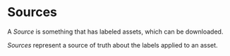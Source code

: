 # Sources
A *Source* is something that has labeled assets, which can be downloaded.

*Sources* represent a source of truth about the labels applied to an asset. 
